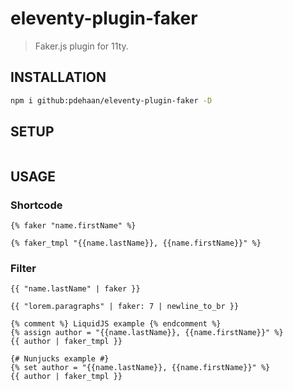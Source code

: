 # eleventy-plugin-faker

> Faker.js plugin for 11ty.

## INSTALLATION

```sh
npm i github:pdehaan/eleventy-plugin-faker -D
```

## SETUP

```js

```

## USAGE

### Shortcode

```liquid
{% faker "name.firstName" %}
```

```liquid
{% faker_tmpl "{{name.lastName}}, {{name.firstName}}" %}
```

### Filter

```liquid
{{ "name.lastName" | faker }}
```

```liquid
{{ "lorem.paragraphs" | faker: 7 | newline_to_br }}
```

```liquid
{% comment %} LiquidJS example {% endcomment %}
{% assign author = "{{name.lastName}}, {{name.firstName}}" %}
{{ author | faker_tmpl }}
```

```njk
{# Nunjucks example #}
{% set author = "{{name.lastName}}, {{name.firstName}}" %}
{{ author | faker_tmpl }}
```
